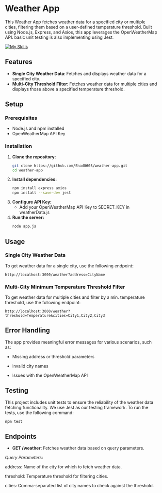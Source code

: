 # Weather App

This Weather App fetches weather data for a specified city or multiple cities, filtering them based on a user-defined temperature threshold. Built using Node.js, Express, and Axios, this app leverages the OpenWeatherMap API. basic unit testing is also implementing using Jest.

[![My Skills](https://skillicons.dev/icons?i=js,nodejs,express,jest&theme=light)](https://skillicons.dev)
## Features

- **Single City Weather Data**: Fetches and displays weather data for a specified city.
- **Multi-City Threshold Filter**: Fetches weather data for multiple cities and displays those above a specified temperature threshold.

## Setup

### Prerequisites

- Node.js and npm installed
- OpenWeatherMap API Key

### Installation

1. **Clone the repository:**
   ```bash
   git clone https://github.com/Shad0603/weather-app.git
   cd weather-app
2. **Install dependencies:**
   ```bash
   npm install express axios
   npm install --save-dev jest
3. **Configure API Key:**
   - Add your OpenWeatherMap API Key to SECRET_KEY in weatherData.js
4. **Run the server:**
   ```bash
   node app.js
## Usage

### Single City Weather Data

To get weather data for a single city, use the following endpoint:
```plaintext
http://localhost:3000/weather?address=CityName
```
### Multi-City Minimum Temperature Threshold Filter
To get weather data for multiple cities and filter by a min. temperature threshold, use the following endpoint:
```plaintext
http://localhost:3000/weather?threshold=Temperature&cities=City1,City2,City3
```
## Error Handling
The app provides meaningful error messages for various scenarios, such as:

- Missing address or threshold parameters

- Invalid city names

- Issues with the OpenWeatherMap API
  
## Testing

This project includes unit tests to ensure the reliability of the weather data fetching functionality. We use Jest as our testing framework.
To run the tests, use the following command:
```bash
npm test
```

## Endpoints
- **GET /weather**: Fetches weather data based on query parameters.

*Query Parameters*:

address: Name of the city for which to fetch weather data.

threshold: Temperature threshold for filtering cities.

cities: Comma-separated list of city names to check against the threshold.
